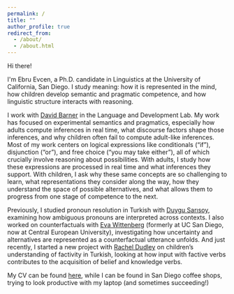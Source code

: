 ```yaml
---
permalink: /
title: ""
author_profile: true
redirect_from: 
  - /about/
  - /about.html
---
```


Hi there!

I'm Ebru Evcen, a Ph.D. candidate in Linguistics at the University of California, San Diego. I study meaning: how it is represented in the mind, how children develop semantic and pragmatic competence, and how linguistic structure interacts with reasoning.

I work with [David Barner](https://ladlab.ucsd.edu) in the Language and Development Lab.
My work has focused on experimental semantics and pragmatics, especially how adults compute inferences in real time, what discourse factors shape those inferences, and why children often fail to compute adult-like inferences. Most of my work centers on logical expressions like conditionals (“if”), disjunction (“or”), and free choice (“you may take either”), all of which crucially involve reasoning about possibilities. With adults, I study how these expressions are processed in real time and what inferences they support. With children, I ask why these same concepts are so challenging to learn, what representations they consider along the way, how they understand the space of possible alternatives, and what allows them to progress from one stage of competence to the next.

Previously, I studied pronoun resolution in Turkish with [Duygu Sarısoy](https://langcog.metu.edu.tr), examining how ambiguous pronouns are interpreted across contexts. I also worked on counterfactuals with [Eva Wittenberg](https://lcl.ceu.edu) (formerly at UC San Diego, now at Central European University), investigating how uncertainty and alternatives are represented as a counterfactual utterance unfolds. And just recently, I started a new project with [Rachel Dudley](https://sites.google.com/site/rachelelainedudley/) on children’s understanding of factivity in Turkish, looking at how input with factive verbs contributes to the acquisition of belief and knowledge verbs.

My CV can be found <a href="https://ebruevcen.github.io/files/EbruEvcen_CV.pdf" target="_blank">here</a>, while I can be found in San Diego coffee shops, trying to look productive with my laptop (and sometimes succeeding!)

